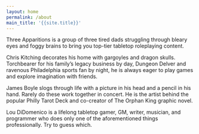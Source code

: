 ```yaml
---
layout: home
permalink: /about
main_title: '{{site.title}}'
---
```


<div class="max-width-content">

<p><span class="bold">Three Apparitions</span> is a group of three tired dads struggling through bleary eyes and foggy brains to bring you top-tier tabletop roleplaying content.</p>

<p><span class="bold">Chris Kitching</span> decorates his home with gargoyles and dragon skulls. Torchbearer for his family’s legacy business by day, Dungeon Delver and ravenous Philadelphia sports fan by night, he is always eager to play games and explore imagination with friends.</p>

<p><span class="bold">James Boyle</span> slogs through life with a picture in his head and a pencil in his hand. Rarely do these work together in concert. He is the artist behind the popular Philly Tarot Deck and co-creator of The Orphan King graphic novel.</p>

<p><span class="bold">Lou DiDomenico</span> is a lifelong tabletop gamer, GM, writer, musician, and programmer who does only one of the aforementioned things professionally. Try to guess which.</p>

</div>